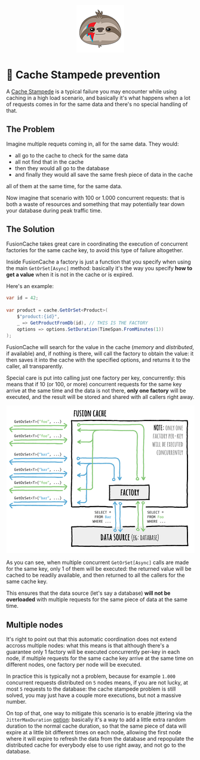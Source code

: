 <div align="center">

![FusionCache logo](logo-128x128.png)

</div>

# :rocket: Cache Stampede prevention

A [Cache Stampede](https://en.wikipedia.org/wiki/Cache_stampede) is a typical failure you may encounter while using caching in a high load scenario, and basically it's what happens when a lot of requests comes in for the same data and there's no special handling of that.

## The Problem

Imagine multiple requets coming in, all for the same data. They would:

- all go to the cache to check for the same data
- all not find that in the cache
- then they would all go to the database
- and finally they would all save the same fresh piece of data in the cache

all of them at the same time, for the same data.

Now imagine that scenario with 100 or 1.000 concurrent requests: that is both a waste of resources and something that may potentially tear down your database during peak traffic time.

## The Solution

FusionCache takes great care in coordinating the execution of concurrent factories for the same cache key, to avoid this type of failure altogether.

Inside FusionCache a factory is just a function that you specify when using the main `GetOrSet[Async]` method: basically it's the way you specify **how to get a value** when it is not in the cache or is expired.

Here's an example:

```csharp
var id = 42;

var product = cache.GetOrSet<Product>(
    $"product:{id}",
    _ => GetProductFromDb(id), // THIS IS THE FACTORY
    options => options.SetDuration(TimeSpan.FromMinutes(1))
);
```

FusionCache will search for the value in the cache (*memory* and *distributed*, if available) and, if nothing is there, will call the factory to obtain the value: it then saves it into the cache with the specified options, and returns it to the caller, all transparently.

Special care is put into calling just one factory per key, concurrently: this means that if 10 (or 100, or more) concurrent requests for the same key arrive at the same time and the data is not there, **only one factory** will be executed, and the result will be stored and shared with all callers right away.

![Factory Call Optimization](images/factory-optimization.png)

As you can see, when multiple concurrent `GetOrSet[Async]` calls are made for the same key, only 1 of them will be executed: the returned value will be cached to be readily available, and then returned to all the callers for the same cache key.

This ensures that the data source (let's say a database) **will not be overloaded** with multiple requests for the same piece of data at the same time.

## Multiple nodes

It's right to point out that this automatic coordination does not extend accross multiple nodes: what this means is that although there's a guarantee only 1 factory will be executed concurrently per-key in each node, if multiple requests for the same cache key arrive at the same time on different nodes, one factory per node will be executed.

In practice this is typically not a problem, because for example `1.000` concurrent requests distributed on `5` nodes means, if you are not lucky, at most `5` requests to the database: the cache stampede problem is still solved, you may just have a couple more executions, but not a massive number.

On top of that, one way to mitigate this scenario is to enable jittering via the `JitterMaxDuration` [option](Options.md): basically it's a way to add a little extra random duration to the normal cache duration, so that the same piece of data will expire at a little bit different times on each node, allowing the first node where it will expire to refresh the data from the database and repopulate the distributed cache for everybody else to use right away, and not go to the database.